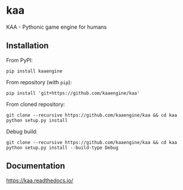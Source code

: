 # kaa
KAA - Pythonic game engine for humans


## Installation

From PyPI:
```
pip install kaaengine
```

From repository (with `pip`):
```
pip install 'git+https://github.com/kaaengine/kaa'
```

From cloned repository:
```
git clone --recursive https://github.com/kaaengine/kaa && cd kaa
python setup.py install
```

Debug build:
```
git clone --recursive https://github.com/kaaengine/kaa && cd kaa
python setup.py install --build-type Debug
```


## Documentation

https://kaa.readthedocs.io/
